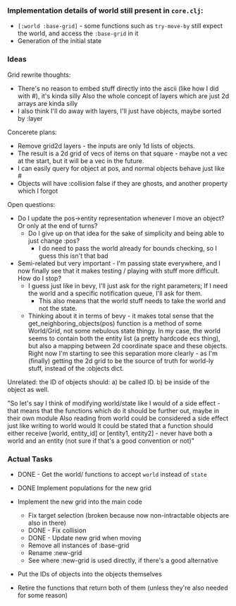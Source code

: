 ### Implementation details of world still present in `core.clj`:

- `[:world :base-grid]` - some functions such as `try-move-by` still expect the world, and access the `:base-grid` in it
- Generation of the initial state

### Ideas

Grid rewrite thoughts:

- There's no reason to embed stuff directly into the ascii (like how I did with #), it's kinda silly
  Also the whole concept of layers which are just 2d arrays are kinda silly
- I also think I'll do away with layers, I'll just have objects, maybe sorted by :layer

Concerete plans:

- Remove grid2d layers - the inputs are only 1d lists of objects.
- The result is a 2d grid of vecs of items on that square - maybe not a vec at the start, but it will be a vec in the future.
- I can easily query for object at pos, and normal objects behave just like #
- Objects will have :collision false if they are ghosts, and another property which I forgot

Open questions:

- Do I update the pos->entity representation whenever I move an object? Or only at the end of turns?
  - Do I give up on that idea for the sake of simplicity and being able to just change :pos?
    - I do need to pass the world already for bounds checking, so I guess this isn't that bad
- Semi-related but very important - I'm passing state everywhere, and I now finally see that it makes testing / playing with stuff more difficult.
  How do I stop?
  - I guess just like in bevy, I'll just ask for the right parameters; If I need the world and a specific notification queue, I'll ask for them.
    - This also means that the world stuff needs to take the world and not the state.
  - Thinking about it in terms of bevy - it makes total sense that the get_neighboring_objects(pos) function is a method of some World/Grid, not some nebulous state thingy.
    In my case, the world seems to contain both the entity list (a pretty hardcode ecs thing), but also a mapping between 2d coordinate space and these objects.
    Right now I'm starting to see this separation more clearly - as I'm (finally) getting the 2d grid to be the source of truth for world-ly stuff, instead of the :objects dict.

Unrelated: the ID of objects should:
a) be called ID.
b) be inside of the object as well.

"So let's say I think of modifying world/state like I would of a side effect -
that means that the functions which do it should be further out, maybe in their own module
Also reading from world could be considered a side effect just like writing to world would
It could be stated that a function should either receive [world, entity_id] or [entity1, entity2] -
never have both a world and an entity (not sure if that's a good convention or not)"

### Actual Tasks

- DONE - Get the world/ functions to accept `world` instead of `state`

- DONE Implement populations for the new grid
- Implement the new grid into the main code

  - Fix target selection (broken because now non-intractable objects are also in there)
  - DONE - Fix collision
  - DONE - Update new grid when moving
  - Remove all instances of :base-grid
  - Rename :new-grid
  - See where :new-grid is used directly, if there's a good alternative

- Put the IDs of objects into the objects themselves
- Retire the functions that return both of them (unless they're also needed for some reason)
